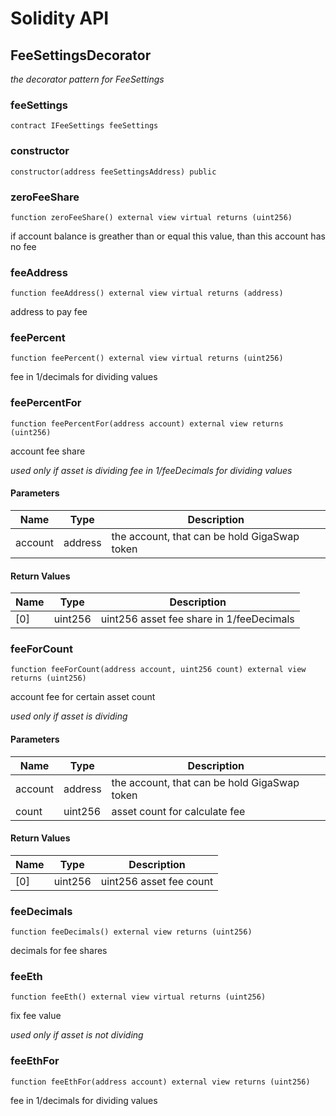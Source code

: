 # Solidity API

## FeeSettingsDecorator

_the decorator pattern for FeeSettings_

### feeSettings

```solidity
contract IFeeSettings feeSettings
```

### constructor

```solidity
constructor(address feeSettingsAddress) public
```

### zeroFeeShare

```solidity
function zeroFeeShare() external view virtual returns (uint256)
```

if account balance is greather than or equal this value, than this account has no fee

### feeAddress

```solidity
function feeAddress() external view virtual returns (address)
```

address to pay fee

### feePercent

```solidity
function feePercent() external view virtual returns (uint256)
```

fee in 1/decimals for dividing values

### feePercentFor

```solidity
function feePercentFor(address account) external view returns (uint256)
```

account fee share

_used only if asset is dividing
fee in 1/feeDecimals for dividing values_

#### Parameters

| Name | Type | Description |
| ---- | ---- | ----------- |
| account | address | the account, that can be hold GigaSwap token |

#### Return Values

| Name | Type | Description |
| ---- | ---- | ----------- |
| [0] | uint256 | uint256 asset fee share in 1/feeDecimals |

### feeForCount

```solidity
function feeForCount(address account, uint256 count) external view returns (uint256)
```

account fee for certain asset count

_used only if asset is dividing_

#### Parameters

| Name | Type | Description |
| ---- | ---- | ----------- |
| account | address | the account, that can be hold GigaSwap token |
| count | uint256 | asset count for calculate fee |

#### Return Values

| Name | Type | Description |
| ---- | ---- | ----------- |
| [0] | uint256 | uint256 asset fee count |

### feeDecimals

```solidity
function feeDecimals() external view returns (uint256)
```

decimals for fee shares

### feeEth

```solidity
function feeEth() external view virtual returns (uint256)
```

fix fee value

_used only if asset is not dividing_

### feeEthFor

```solidity
function feeEthFor(address account) external view returns (uint256)
```

fee in 1/decimals for dividing values

